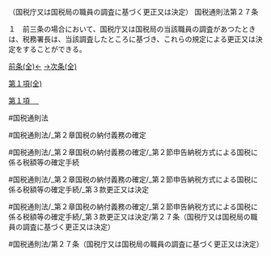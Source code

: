 （国税庁又は国税局の職員の調査に基づく更正又は決定）
国税通則法第２７条

１　前三条の場合において、国税庁又は国税局の当該職員の調査があつたときは、税務署長は、当該調査したところに基づき、これらの規定による更正又は決定をすることができる。

[前条(全)←](国税通則法＿＿＿＿＿第２６条_.md)    [→次条(全)](国税通則法＿＿＿＿＿第２８条_.md)

[第１項(全)](国税通則法＿＿＿＿＿第２７条第１項_.md)  

[第１項 　 ](国税通則法＿＿＿＿＿第２７条第１項.md)  

#国税通則法

#国税通則法/_第２章国税の納付義務の確定

#国税通則法/_第２章国税の納付義務の確定/_第２節申告納税方式による国税に係る税額等の確定手続

#国税通則法/_第２章国税の納付義務の確定/_第２節申告納税方式による国税に係る税額等の確定手続/_第３款更正又は決定

#国税通則法/_第２章国税の納付義務の確定/_第２節申告納税方式による国税に係る税額等の確定手続/_第３款更正又は決定/第２７条（国税庁又は国税局の職員の調査に基づく更正又は決定）

#国税通則法/第２７条（国税庁又は国税局の職員の調査に基づく更正又は決定）

